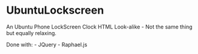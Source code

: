 # UbuntuLockscreen
An Ubuntu Phone LockScreen Clock HTML Look-alike - Not the same thing but equally relaxing.

Done with:
	- JQuery
	- Raphael.js
